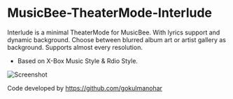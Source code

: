 # MusicBee-TheaterMode-Interlude

Interlude is a minimal TheaterMode for MusicBee. With lyrics support and dynamic background. Choose between blurred album art or artist gallery as background.  Supports almost every resolution.  
- Based on X-Box Music Style & Rdio Style.

![Screenshot](https://i.ibb.co/9b9k28F/interlude-combined-min.jpg)


Code developed by https://github.com/gokulmanohar

